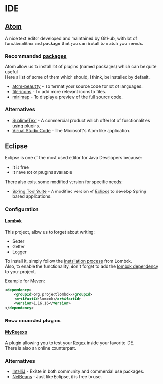 # IDE

## [Atom](https://atom.io/)

A nice text editor developed and maintained by GitHub, with lot of functionalities and package that you can install to match your needs.

### Recommanded [packages](https://atom.io/packages)

Atom allow us to install lot of plugins (named packages) which can be quite useful.  
Here a list of some of them which should, I think, be installed by default.

-   [atom-beautify](https://atom.io/packages/atom-beautify) - To format your source code for lot of languages.
-   [file-icons](https://atom.io/packages/file-icons) - To add more relevant icons to files.
-   [minimap](https://atom.io/packages/minimap) - To display a preview of the full source code.

### Alternatives

-   [SublimeText](https://www.sublimetext.com/) - A commercial product which offer lot of functionalities using plugins.
-   [Visual Studio Code](https://code.visualstudio.com/) - The Microsoft's Atom like application.

## [Eclipse](https://www.eclipse.org/)

Eclipse is one of the most used editor for Java Developers because:

-   It is free
-   It have lot of plugins available

There also exist some modified version for specific needs:

-   [Spring Tool Suite](https://spring.io/tools/sts) - A modified version of [Eclipse](https://www.eclipse.org/) to develop Spring based applications.

### Configuration

#### [Lombok](https://projectlombok.org/)

This project, allow us to forget about writing:

-   Setter
-   Getter
-   Logger

To install it, simply follow the [installation process](https://projectlombok.org/setup/eclipse) from Lombok.  
Also, to enable the functionality, don't forget to add the [lombok dependency](https://www.mvnrepository.com/artifact/org.projectlombok/lombok) to your project.

Example for Maven:

```xml
<dependency>
    <groupId>org.projectlombok</groupId>
    <artifactId>lombok</artifactId>
    <version>1.16.16</version>
</dependency>
```

### Recommanded plugins

#### [MyRegexp](http://www.myregexp.com/eclipsePlugin.html)

A plugin allowing you to test your [Regex](https://en.wikipedia.org/wiki/Regular_expression) inside your favorite IDE.  
There is also an online counterpart.

### Alternatives

-   [IntelliJ](https://www.jetbrains.com/idea/) - Existe in both community and commercial use packages.
-   [NetBeans](https://netbeans.org/) - Just like Eclipse, it is free to use.
